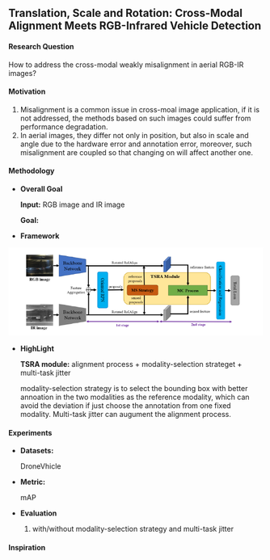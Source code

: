 ## Translation, Scale and Rotation: Cross-Modal Alignment Meets RGB-Infrared Vehicle Detection

#### Research Question
How to address the cross-modal weakly misalignment in aerial RGB-IR images?

#### Motivation
1. Misalignment is a common issue in cross-moal image application, if it is not addressed, the methods based on such images could suffer from performance degradation.
2. In aerial images, they differ not only in position, but also in scale and angle due to the hardware error and annotation error, moreover, such misalignment are coupled so that changing on will affect another one.

#### Methodology

- **Overall Goal**

  **Input:** RGB image and IR image
  
  **Goal:**

- **Framework**

![image](../Image/RGB-IR.png)

- **HighLight**

  **TSRA module:** alignment process + modality-selection strateget + multi-task jitter
  
  modality-selection strategy is to select the bounding box with better annoation in the two modalities as the reference modality, which can avoid the deviation if just choose the annotation from one fixed modality. Multi-task jitter can augument the alignment process.

#### Experiments

- **Datasets:** 

  DroneVhicle

- **Metric:**

  mAP

- **Evaluation**

  1. with/without modality-selection strategy and multi-task jitter

#### Inspiration
